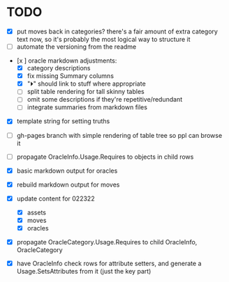 # TODO
  - [x] put moves back in categories? there's a fair amount of extra category text now, so it's probably the most logical way to structure it
  - [ ] automate the versioning from the readme
  - [x ] oracle markdown adjustments:
    - [x] category descriptions
    - [x] fix missing Summary columns
    - [x] "⏵" should link to stuff where appropriate
    - [ ] split table rendering for tall skinny tables
    - [ ] omit some descriptions if they're repetitive/redundant
    - [ ] integrate summaries from markdown files
  - [x] template string for setting truths
  - [ ] gh-pages branch with simple rendering of table tree so ppl can browse it
  - [ ] propagate OracleInfo.Usage.Requires to objects in child rows

  - [x] basic markdown output for oracles
  - [x] rebuild markdown output for moves
  - [x] update content for 022322
    - [x] assets
    - [x] moves
    - [x] oracles
  - [x] propagate OracleCategory.Usage.Requires to child OracleInfo, OracleCategory
  - [x] have OracleInfo check rows for attribute setters, and generate a Usage.SetsAttributes from it (just the key part)
